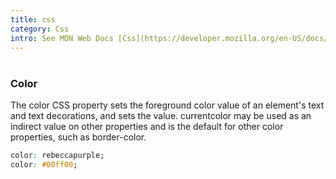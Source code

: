 ```yaml
---
title: css
category: Css
intro: See MDN Web Docs [Css](https://developer.mozilla.org/en-US/docs/Web/CSS)
---
```


# <color>

### Color

The color CSS property sets the foreground color value of an element's text and text decorations, and sets the <currentcolor> value. currentcolor may be used as an indirect value on other properties and is the default for other color properties, such as border-color.

```css
color: rebeccapurple;
color: #00ff00;
```
